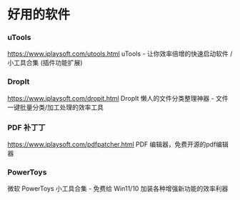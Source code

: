 # 好用的软件
### uTools
https://www.iplaysoft.com/utools.html
uTools - 让你效率倍增的快速启动软件 / 小工具合集 (插件功能扩展)

### DropIt
https://www.iplaysoft.com/dropit.html
DropIt 懒人的文件分类整理神器 - 文件一键批量分类/加工处理的效率工具

### PDF 补丁丁
https://www.iplaysoft.com/pdfpatcher.html
PDF 编辑器，免费开源的pdf编辑器

### PowerToys
微软 PowerToys 小工具合集 - 免费给 Win11/10 加装各种增强新功能的效率利器
